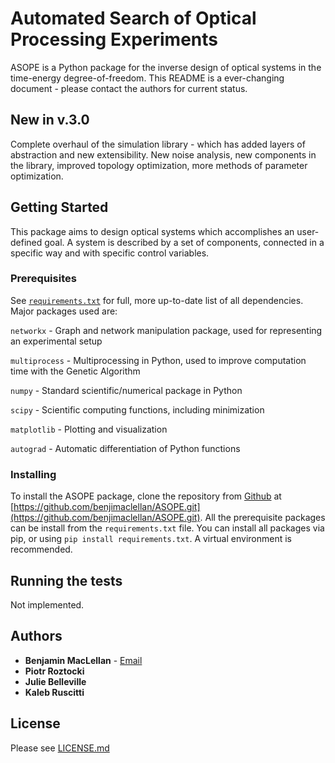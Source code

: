 # Automated Search of Optical Processing Experiments
ASOPE is a Python package for the inverse design of optical systems in the time-energy degree-of-freedom.
This README is a ever-changing document - please contact the authors for current status.

## New in v.3.0
Complete overhaul of the simulation library - which has added layers of abstraction and new extensibility.
New noise analysis, new components in the library, improved topology optimization, more methods of parameter optimization. 
## Getting Started
This package aims to design optical systems which accomplishes an user-defined goal. 
A system is described by a set of components, connected in a specific way and with specific control variables.

### Prerequisites

See [`requirements.txt`](../requirments.txt) for full, more up-to-date list of all dependencies.
Major packages used are:

`networkx` - Graph and network manipulation package, used for representing an experimental setup

`multiprocess` - Multiprocessing in Python, used to improve computation time with the Genetic Algorithm

`numpy` - Standard scientific/numerical package in Python

`scipy` - Scientific computing functions, including minimization

`matplotlib` - Plotting and visualization

`autograd` - Automatic differentiation of Python functions

### Installing

To install the ASOPE package, clone the repository from [Github](https://github.com/) at [https://github.com/benjimaclellan/ASOPE.git](https://github.com/benjimaclellan/ASOPE.git). 
All the prerequisite packages can be install from the `requirements.txt` file. 
You can install all packages via pip, or using `pip install requirements.txt`. 
A virtual environment is recommended.

## Running the tests
Not implemented.

## Authors
* **Benjamin MacLellan** - [Email](benjamin.maclellan@emt.inrs.ca)
* **Piotr Roztocki**
* **Julie Belleville**
* **Kaleb Ruscitti**

## License
Please see [LICENSE.md](../LICENSE.md)


 
